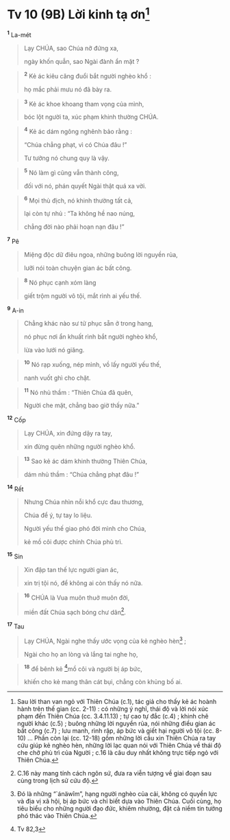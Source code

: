 # Tv 10 (9B) Lời kinh tạ ơn[^1]
<sup><b>1</b></sup> La-mét 
> Lạy CHÚA, sao Chúa nỡ đứng xa,
> 
> ngày khốn quẫn, sao Ngài đành ẩn mặt ?
>


> <sup><b>2</b></sup> Kẻ ác kiêu căng đuổi bắt người nghèo khổ :
> 
> họ mắc phải mưu nó đã bày ra.
>


> <sup><b>3</b></sup> Kẻ ác khoe khoang tham vọng của mình,
> 
> bóc lột người ta, xúc phạm khinh thường CHÚA.
>


> <sup><b>4</b></sup> Kẻ ác dám ngông nghênh bảo rằng :
> 
> “Chúa chẳng phạt, vì có Chúa đâu !”
> 
> Tư tưởng nó chung quy là vậy.
>


> <sup><b>5</b></sup> Nó làm gì cũng vẫn thành công,
> 
> đối với nó, phán quyết Ngài thật quá xa vời.
>


> <sup><b>6</b></sup> Mọi thù địch, nó khinh thường tất cả,
> 
> lại còn tự nhủ : “Ta không hề nao núng,
> 
> chẳng đời nào phải hoạn nạn đâu !”
>

<sup><b>7</b></sup> Pê 
> Miệng độc dữ điêu ngoa, những buông lời nguyền rủa,
> 
> lưỡi nói toàn chuyện gian ác bất công.
>


> <sup><b>8</b></sup> Nó phục cạnh xóm làng
> 
> giết trộm người vô tội, mắt rình ai yếu thế.
>

<sup><b>9</b></sup> A-in 
> Chẳng khác nào sư tử phục sẵn ở trong hang,
> 
> nó phục nơi ẩn khuất rình bắt người nghèo khổ,
> 
> lừa vào lưới nó giăng.
>


> <sup><b>10</b></sup> Nó rạp xuống, nép mình, vồ lấy người yếu thế,
> 
> nanh vuốt ghì cho chặt.
>


> <sup><b>11</b></sup> Nó nhủ thầm : “Thiên Chúa đã quên,
> 
> Người che mặt, chẳng bao giờ thấy nữa.”
>

<sup><b>12</b></sup> Cốp 
> Lạy CHÚA, xin đứng dậy ra tay,
> 
> xin đừng quên những người nghèo khổ.
>


> <sup><b>13</b></sup> Sao kẻ ác dám khinh thường Thiên Chúa,
> 
> dám nhủ thầm : “Chúa chẳng phạt đâu !”
>

<sup><b>14</b></sup> Rết 
> Nhưng Chúa nhìn nỗi khổ cực đau thương,
> 
> Chúa để ý, tự tay lo liệu.
> 
> Người yếu thế giao phó đời mình cho Chúa,
> 
> kẻ mồ côi được chính Chúa phù trì.
>

<sup><b>15</b></sup> Sin 
> Xin đập tan thế lực người gian ác,
> 
> xin trị tội nó, để không ai còn thấy nó nữa.
>


> <sup><b>16</b></sup> CHÚA là Vua muôn thuở muôn đời,
> 
> miền đất Chúa sạch bóng chư dân[^2].
>

<sup><b>17</b></sup> Tau 
> Lạy CHÚA, Ngài nghe thấy ước vọng của kẻ nghèo hèn[^3] ;
> 
> Ngài cho họ an lòng và lắng tai nghe họ,
>


> <sup><b>18</b></sup> để bênh kẻ [^1*]mồ côi và người bị áp bức,
> 
> khiến cho kẻ mang thân cát bụi, chẳng còn khủng bố ai.
>

[^1]: Sau lời than van ngỏ với Thiên Chúa (c.1), tác giả cho thấy kẻ ác hoành hành trên thế gian (cc. 2-11) : có những ý nghĩ, thái độ và lời nói xúc phạm đến Thiên Chúa (cc. 3.4.11.13) ; tự cao tự đắc (c.4) ; khinh chê người khác (c.5) ; buông những lời nguyền rủa, nói những điều gian ác bất công (c.7) ; lưu manh, rình rập, áp bức và giết hại người vô tội (cc. 8-10) ... Phần còn lại (cc. 12-18) gồm những lời cầu xin Thiên Chúa ra tay cứu giúp kẻ nghèo hèn, những lời lạc quan nói với Thiên Chúa về thái độ che chở phù trì của Người ; c.16 là câu duy nhất không trực tiếp ngỏ với Thiên Chúa.
[^2]: C.16 này mang tính cách ngôn sứ, đưa ra viễn tượng về giai đoạn sau cùng trong lịch sử cứu độ.
[^3]: Đó là những “<span class="hebrew-translit">`ánäwîm</span>”, hạng người nghèo của cải, không có quyền lực và địa vị xã hội, bị áp bức và chỉ biết dựa vào Thiên Chúa. Cuối cùng, họ tiêu biểu cho những người đạo đức, khiêm nhường, đặt cả niềm tin tưởng phó thác vào Thiên Chúa.
[^1*]: Tv 82,3
